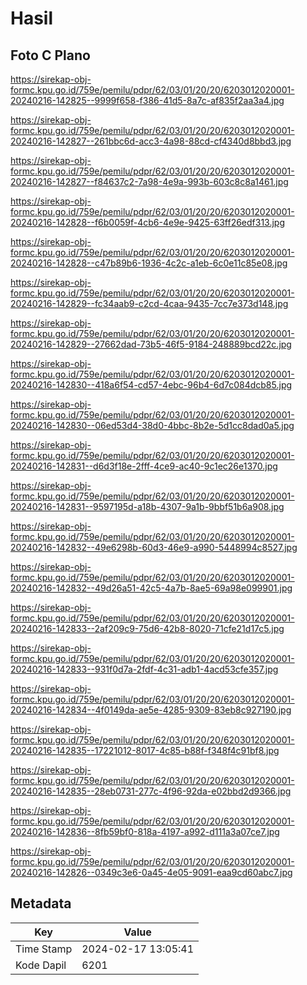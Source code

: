 # Hasil

## Foto C Plano

https://sirekap-obj-formc.kpu.go.id/759e/pemilu/pdpr/62/03/01/20/20/6203012020001-20240216-142825--9999f658-f386-41d5-8a7c-af835f2aa3a4.jpg

https://sirekap-obj-formc.kpu.go.id/759e/pemilu/pdpr/62/03/01/20/20/6203012020001-20240216-142827--261bbc6d-acc3-4a98-88cd-cf4340d8bbd3.jpg

https://sirekap-obj-formc.kpu.go.id/759e/pemilu/pdpr/62/03/01/20/20/6203012020001-20240216-142827--f84637c2-7a98-4e9a-993b-603c8c8a1461.jpg

https://sirekap-obj-formc.kpu.go.id/759e/pemilu/pdpr/62/03/01/20/20/6203012020001-20240216-142828--f6b0059f-4cb6-4e9e-9425-63ff26edf313.jpg

https://sirekap-obj-formc.kpu.go.id/759e/pemilu/pdpr/62/03/01/20/20/6203012020001-20240216-142828--c47b89b6-1936-4c2c-a1eb-6c0e11c85e08.jpg

https://sirekap-obj-formc.kpu.go.id/759e/pemilu/pdpr/62/03/01/20/20/6203012020001-20240216-142829--fc34aab9-c2cd-4caa-9435-7cc7e373d148.jpg

https://sirekap-obj-formc.kpu.go.id/759e/pemilu/pdpr/62/03/01/20/20/6203012020001-20240216-142829--27662dad-73b5-46f5-9184-248889bcd22c.jpg

https://sirekap-obj-formc.kpu.go.id/759e/pemilu/pdpr/62/03/01/20/20/6203012020001-20240216-142830--418a6f54-cd57-4ebc-96b4-6d7c084dcb85.jpg

https://sirekap-obj-formc.kpu.go.id/759e/pemilu/pdpr/62/03/01/20/20/6203012020001-20240216-142830--06ed53d4-38d0-4bbc-8b2e-5d1cc8dad0a5.jpg

https://sirekap-obj-formc.kpu.go.id/759e/pemilu/pdpr/62/03/01/20/20/6203012020001-20240216-142831--d6d3f18e-2fff-4ce9-ac40-9c1ec26e1370.jpg

https://sirekap-obj-formc.kpu.go.id/759e/pemilu/pdpr/62/03/01/20/20/6203012020001-20240216-142831--9597195d-a18b-4307-9a1b-9bbf51b6a908.jpg

https://sirekap-obj-formc.kpu.go.id/759e/pemilu/pdpr/62/03/01/20/20/6203012020001-20240216-142832--49e6298b-60d3-46e9-a990-5448994c8527.jpg

https://sirekap-obj-formc.kpu.go.id/759e/pemilu/pdpr/62/03/01/20/20/6203012020001-20240216-142832--49d26a51-42c5-4a7b-8ae5-69a98e099901.jpg

https://sirekap-obj-formc.kpu.go.id/759e/pemilu/pdpr/62/03/01/20/20/6203012020001-20240216-142833--2af209c9-75d6-42b8-8020-71cfe21d17c5.jpg

https://sirekap-obj-formc.kpu.go.id/759e/pemilu/pdpr/62/03/01/20/20/6203012020001-20240216-142833--931f0d7a-2fdf-4c31-adb1-4acd53cfe357.jpg

https://sirekap-obj-formc.kpu.go.id/759e/pemilu/pdpr/62/03/01/20/20/6203012020001-20240216-142834--4f0149da-ae5e-4285-9309-83eb8c927190.jpg

https://sirekap-obj-formc.kpu.go.id/759e/pemilu/pdpr/62/03/01/20/20/6203012020001-20240216-142835--17221012-8017-4c85-b88f-f348f4c91bf8.jpg

https://sirekap-obj-formc.kpu.go.id/759e/pemilu/pdpr/62/03/01/20/20/6203012020001-20240216-142835--28eb0731-277c-4f96-92da-e02bbd2d9366.jpg

https://sirekap-obj-formc.kpu.go.id/759e/pemilu/pdpr/62/03/01/20/20/6203012020001-20240216-142836--8fb59bf0-818a-4197-a992-d111a3a07ce7.jpg

https://sirekap-obj-formc.kpu.go.id/759e/pemilu/pdpr/62/03/01/20/20/6203012020001-20240216-142826--0349c3e6-0a45-4e05-9091-eaa9cd60abc7.jpg


## Metadata

| Key        | Value               |
| ---------- | ------------------- |
| Time Stamp | 2024-02-17 13:05:41 |
| Kode Dapil | 6201                |



